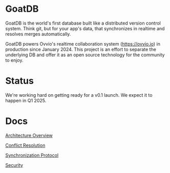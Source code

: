# GoatDB

GoatDB is the world's first database built like a distributed version control system. Think git, but for your app's data, that synchronizes in realtime and resolves merges automatically.

GoatDB powers Ovvio's realtime collaboration system (https://ovvio.io) in production since January 2024. This project is an effort to separate the underlying DB and offer it as an open source technology for the community to enjoy.

# Status

We're working hard on getting ready for a v0.1 launch. We expect it to happen in Q1 2025.

# Docs

[Architecture Overview](/docs/architecture.md)

[Conflict Resolution](/docs/conflict-resolution.md)

[Synchronization Protocol](/docs/sync.md)

[Security](/docs/security.md)
